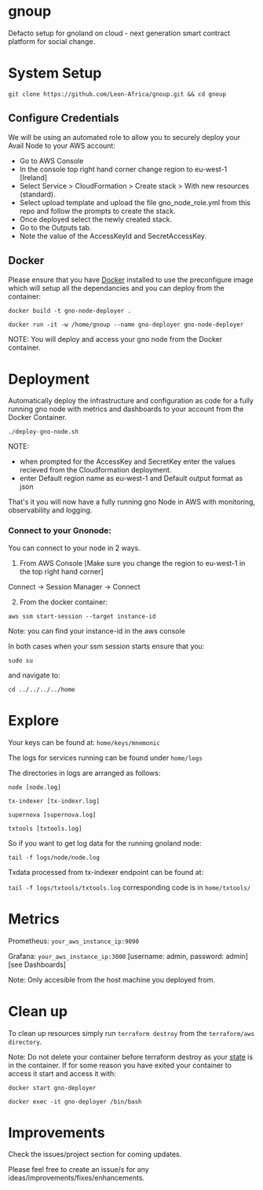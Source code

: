 # gnoup

Defacto setup for gnoland on cloud - next generation smart contract platform for social change.

# System Setup

````git clone https://github.com/Leon-Africa/gnoup.git && cd gnoup````

## Configure Credentials
We will be using an automated role to allow you to securely deploy your Avail Node to your AWS account:

- Go to AWS Console
- In the console top right hand corner change region to eu-west-1 [Ireland]
- Select Service > CloudFormation > Create stack > With new resources (standard).
- Select upload template and upload the file gno_node_role.yml from this repo and follow the prompts to create the stack.
- Once deployed select the newly created stack.
- Go to the Outputs tab.
- Note the value of the AccessKeyId and SecretAccessKey.

## Docker

Please ensure that you have [Docker](https://www.docker.com/products/docker-desktop/) installed to use the preconfigure image which will setup all the dependancies and you can deploy from the container:


````docker build -t gno-node-deployer .````

````docker run -it -w /home/gnoup --name gno-deployer gno-node-deployer```` 

NOTE: You will deploy and access your gno node from the Docker container.

# Deployment

Automatically deploy the infrastructure and configuration as code for a fully running gno node with metrics and dashboards to your account from the Docker Container.

````./deploy-gno-node.sh````

NOTE:

- when prompted for the AccessKey and SecretKey enter the values recieved from the Cloudformation deployment.
- enter Default region name as eu-west-1 and Default output format as json

That's it you will now have a fully running gno Node in AWS with monitoring, observability and logging.


### Connect to your Gnonode:

You can connect to your node in 2 ways.

1. From AWS Console [Make sure you change the region to eu-west-1 in the top right hand corner]

Connect -> Session Manager -> Connect

2. From the docker container:

````aws ssm start-session --target instance-id````

Note: you can find your instance-id in the aws console

In both cases when your ssm session starts ensure that you:

````sudo su````

and navigate to:

````cd ../../../../home````

# Explore

Your keys can be found at: ````home/keys/mnemonic````

The logs for services running can be found under ````home/logs````

The directories in logs are arranged as follows:

````node [node.log]````

````tx-indexer [tx-indexr.log]````

````supernova [supernova.log]````

````txtools [txtools.log]````

So if you want to get log data for the running gnoland node: 

````tail -f logs/node/node.log````

Txdata processed from tx-indexer endpoint can be found at: 

````tail -f logs/txtools/txtools.log````  corresponding code is in ````home/txtools/````

# Metrics

Prometheus:  ````your_aws_instance_ip:9090````

Grafana: ````your_aws_instance_ip:3000```` [username: admin, password: admin] [see Dashboards]

Note: Only accesible from the host machine you deployed from. 

# Clean up

To clean up resources simply run ````terraform destroy```` from the ````terraform/aws directory````.

Note: Do not delete your container before terraform destroy as your [state](https://developer.hashicorp.com/terraform/language/state) is in the container. If for some reason you have exited your container to access it start and access it with:

````docker start gno-deployer````

````docker exec -it gno-deployer /bin/bash````

# Improvements
Check the issues/project section for coming updates. 

Please feel free to create an issue/s for any ideas/improvements/fixes/enhancements. 